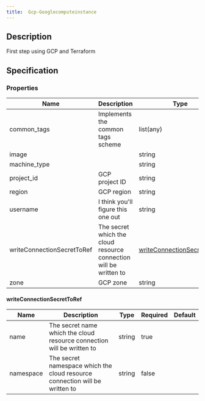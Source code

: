 ```yaml
---
title:  Gcp-Googlecomputeinstance
---
```


## Description

First step using GCP and Terraform

## Specification


### Properties

 Name | Description | Type | Required | Default 
 ------------ | ------------- | ------------- | ------------- | ------------- 
 common_tags | Implements the common tags scheme | list(any) | true |  
 image |  | string | false |  
 machine_type |  | string | false |  
 project_id | GCP project ID | string | true |  
 region | GCP region | string | true |  
 username | I think you'll figure this one out | string | true |  
 writeConnectionSecretToRef | The secret which the cloud resource connection will be written to | [writeConnectionSecretToRef](#writeConnectionSecretToRef) | false |  
 zone | GCP zone | string | false |  


#### writeConnectionSecretToRef

 Name | Description | Type | Required | Default 
 ------------ | ------------- | ------------- | ------------- | ------------- 
 name | The secret name which the cloud resource connection will be written to | string | true |  
 namespace | The secret namespace which the cloud resource connection will be written to | string | false |  
